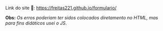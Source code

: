 Link do site 🚀:  https://freitas221.github.io/formulario/

**Obs:** _Os erros poderiam ter sidos colocados diretamento no HTML, mas para fins didáticos usei o JS_.
